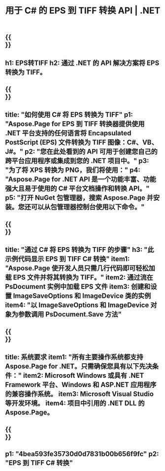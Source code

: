 ﻿---
translation: true
template: /_templates/_conversion-child-net.md
title: 用于 C# 的 EPS 到 TIFF 转换 API | .NET
url: /net/conversion/eps-to-tiff/
description: EPS 到 TIFF C# 转换的示例代码。使用 API 示例代码在 VB.NET、Asp.NET 或任何基于 .NET 的应用程序中将批量 EPS 文件转换为 TIFF。
informat: EPS
outformat: TIFF
otherformats: XPS PS
---

{{<section banner>}}
---
h1: EPS转TIFF
h2: 通过 .NET 的 API 解决方案将 EPS 转换为 TIFF。
---

{{<section overview>}}
---
title: "如何使用 C# 将 EPS 转换为 TIFF"
p1: "Aspose.Page for EPS 到 TIFF 转换器提供使用 .NET 平台支持的任何语言将 Encapsulated PostScript (EPS) 文件转换为 TIFF 图像：C#、VB、J#。"
p2: "您在此处看到的 API 可用于创建您自己的跨平台应用程序或集成到您的 .NET 项目中。"
p3: "为了将 XPS 转换为 PNG，我们将使用："
p4: "Aspose.Page for .NET API 是一个功能丰富、功能强大且易于使用的 C# 平台文档操作和转换 API。"
p5: "打开 NuGet 包管理器，搜索 Aspose.Page 并安装。您还可以从包管理器控制台使用以下命令。"
---

{{<section feature1>}}
---
title: "通过 C# 将 EPS 转换为 TIFF 的步骤"
h3: "此示例代码显示 EPS 到 TIFF C# 转换"
item1: "Aspose.Page 使开发人员只需几行代码即可轻松加载 EPS 文件并将其转换为 TIFF。"
item2: 通过流在 PsDocument 实例中加载 EPS 文件
item3: 创建和设置 ImageSaveOptions 和 ImageDevice 类的实例
item4: "以 ImageSaveOptions 和 ImageDevice 对象为参数调用 PsDocument.Save 方法"
---

{{<section feature2>}}
---
title: 系统要求
item1: "所有主要操作系统都支持 Aspose.Page for .NET。只需确保您具有以下先决条件："
item2: Microsoft Windows 或具有 .NET Framework 平台、Windows 和 ASP.NET 应用程序的兼容操作系统。
item3: Microsoft Visual Studio 等开发环境。
item4: 项目中引用的 .NET DLL 的 Aspose.Page。
---

{{<section gist>}}
---
p1: "4bea593fe35730d0d7831b00b656f9fc"
p2: "EPS 到 TIFF C# 转换"
---

